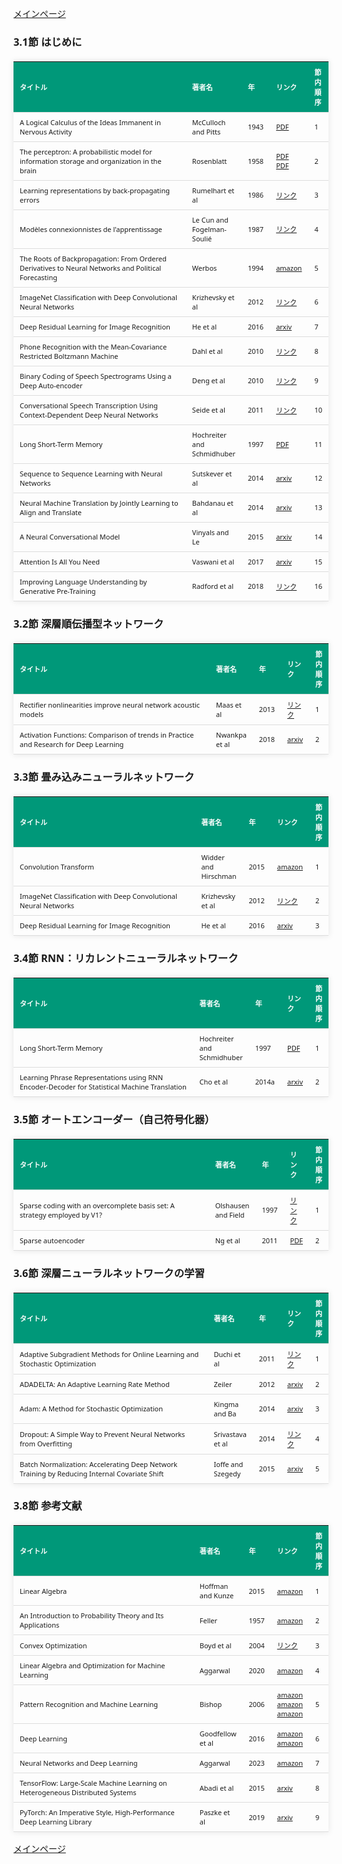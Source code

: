 
<html lang="ja">
<head>
<meta charset="UTF-8">
<title>参考文献リスト</title>
<link rel="stylesheet" type="text/css" href="https://cdn.datatables.net/1.10.24/css/jquery.dataTables.css">
<script type="text/javascript" src="https://code.jquery.com/jquery-3.5.1.js"></script>
<script type="text/javascript" src="https://cdn.datatables.net/1.10.24/js/jquery.dataTables.js"></script>
<style>
    body {
        font-family: 'Verdana', 'Segoe UI', Tahoma, Geneva, Verdana, sans-serif;
    }
    h2 {
        color: #333;
    }
    table {
        width: 100%;
        max-width: 100%;
        border-collapse: collapse;
        margin-top: 20px;
        box-shadow: 0 0 10px rgba(0, 0, 0, 0.1);
    }
    th, td {
        padding: 8px 10px;
        text-align: left;
        border-bottom: 1px solid #ddd;
        font-size: 11px;
    }
    th {
        background-color: #009879;
        color: #ffffff;
    }
    tr:hover {
        background-color: #f5f5f5;
    }
    /* 1番目の列の幅を65%に設定 */
    table.display td:nth-child(1),
    table.display th:nth-child(1) {
        width: 65%;
    }

    /* 2番目の列の幅を25%に設定 */
    table.display td:nth-child(2),
    table.display th:nth-child(2) {
        width: 25%;
    }
</style>
</head>
<body>

<a href="../">メインページ</a>

<h3>3.1節 はじめに</h3>
<table class="dataframe display">
  <thead>
    <tr style="text-align: right;">
      <th>タイトル</th>
      <th>著者名</th>
      <th>年</th>
      <th>リンク</th>
      <th>節内順序</th>
    </tr>
  </thead>
  <tbody>
    <tr>
      <td>A Logical Calculus of the Ideas Immanent in Nervous Activity</td>
      <td>McCulloch and Pitts</td>
      <td>1943</td>
      <td><a href="https://home.csulb.edu/~cwallis/382/readings/482/mccolloch.logical.calculus.ideas.1943.pdf" target="_blank">PDF</a></td>
      <td>1</td>
    </tr>
    <tr>
      <td>The perceptron: A probabilistic model for information storage and organization in the brain</td>
      <td>Rosenblatt</td>
      <td>1958</td>
      <td><a href="https://134.208.26.59/INA/A%20probabilistic%20model.pdf" target="_blank">PDF</a><br><a href="https://pdfs.semanticscholar.org/865f/b2cfe6fdb7af2c663ef346ea05889f237108.pdf" target="_blank">PDF</a></td>
      <td>2</td>
    </tr>
    <tr>
      <td>Learning representations by back-propagating errors</td>
      <td>Rumelhart et al</td>
      <td>1986</td>
      <td><a href="https://www.semanticscholar.org/paper/Learning-representations-by-back-propagating-errors-Rumelhart-Hinton/052b1d8ce63b07fec3de9dbb583772d860b7c769" target="_blank">リンク</a></td>
      <td>3</td>
    </tr>
    <tr>
      <td>Modèles connexionnistes de l'apprentissage</td>
      <td>Le Cun and Fogelman-Soulié</td>
      <td>1987</td>
      <td><a href="https://www.persee.fr/doc/intel_0769-4113_1987_num_2_1_1804" target="_blank">リンク</a></td>
      <td>4</td>
    </tr>
    <tr>
      <td>The Roots of Backpropagation: From Ordered Derivatives to Neural Networks and Political Forecasting</td>
      <td>Werbos</td>
      <td>1994</td>
      <td><a href="https://www.amazon.co.jp/dp/0471598976" target="_blank">amazon</a></td>
      <td>5</td>
    </tr>
    <tr>
      <td>ImageNet Classification with Deep Convolutional Neural Networks</td>
      <td>Krizhevsky et al</td>
      <td>2012</td>
      <td><a href="https://papers.nips.cc/paper_files/paper/2012/hash/c399862d3b9d6b76c8436e924a68c45b-Abstract.html" target="_blank">リンク</a></td>
      <td>6</td>
    </tr>
    <tr>
      <td>Deep Residual Learning for Image Recognition</td>
      <td>He et al</td>
      <td>2016</td>
      <td><a href="https://arxiv.org/abs/1512.03385" target="_blank">arxiv</a></td>
      <td>7</td>
    </tr>
    <tr>
      <td>Phone Recognition with the Mean-Covariance Restricted Boltzmann Machine</td>
      <td>Dahl et al</td>
      <td>2010</td>
      <td><a href="https://papers.nips.cc/paper_files/paper/2010/hash/b73ce398c39f506af761d2277d853a92-Abstract.html" target="_blank">リンク</a></td>
      <td>8</td>
    </tr>
    <tr>
      <td>Binary Coding of Speech Spectrograms Using a Deep Auto-encoder</td>
      <td>Deng et al</td>
      <td>2010</td>
      <td><a href="https://www.microsoft.com/en-us/research/publication/binary-coding-of-speech-spectrograms-using-a-deep-auto-encoder/" target="_blank">リンク</a></td>
      <td>9</td>
    </tr>
    <tr>
      <td>Conversational Speech Transcription Using Context-Dependent Deep Neural Networks</td>
      <td>Seide et al</td>
      <td>2011</td>
      <td><a href="https://www.isca-archive.org/interspeech_2011/seide11_interspeech.html" target="_blank">リンク</a></td>
      <td>10</td>
    </tr>
    <tr>
      <td>Long Short-Term Memory</td>
      <td>Hochreiter and Schmidhuber</td>
      <td>1997</td>
      <td><a href="https://www.bioinf.jku.at/publications/older/2604.pdf" target="_blank">PDF</a></td>
      <td>11</td>
    </tr>
    <tr>
      <td>Sequence to Sequence Learning with Neural Networks</td>
      <td>Sutskever et al</td>
      <td>2014</td>
      <td><a href="https://arxiv.org/abs/1409.3215" target="_blank">arxiv</a></td>
      <td>12</td>
    </tr>
    <tr>
      <td>Neural Machine Translation by Jointly Learning to Align and Translate</td>
      <td>Bahdanau et al</td>
      <td>2014</td>
      <td><a href="https://arxiv.org/abs/1409.0473" target="_blank">arxiv</a></td>
      <td>13</td>
    </tr>
    <tr>
      <td>A Neural Conversational Model</td>
      <td>Vinyals and Le</td>
      <td>2015</td>
      <td><a href="https://arxiv.org/abs/1506.05869" target="_blank">arxiv</a></td>
      <td>14</td>
    </tr>
    <tr>
      <td>Attention Is All You Need</td>
      <td>Vaswani et al</td>
      <td>2017</td>
      <td><a href="https://arxiv.org/abs/1706.03762" target="_blank">arxiv</a></td>
      <td>15</td>
    </tr>
    <tr>
      <td>Improving Language Understanding by Generative Pre-Training</td>
      <td>Radford et al</td>
      <td>2018</td>
      <td><a href="https://paperswithcode.com/paper/improving-language-understanding-by" target="_blank">リンク</a></td>
      <td>16</td>
    </tr>
  </tbody>
</table>
<h3>3.2節 深層順伝播型ネットワーク</h3>
<table class="dataframe display">
  <thead>
    <tr style="text-align: right;">
      <th>タイトル</th>
      <th>著者名</th>
      <th>年</th>
      <th>リンク</th>
      <th>節内順序</th>
    </tr>
  </thead>
  <tbody>
    <tr>
      <td>Rectifier nonlinearities improve neural network acoustic models</td>
      <td>Maas et al</td>
      <td>2013</td>
      <td><a href="https://www.stateoftheart.ai/papers/73d06dc5-1953-41bb-be13-71102341b93e" target="_blank">リンク</a></td>
      <td>1</td>
    </tr>
    <tr>
      <td>Activation Functions: Comparison of trends in Practice and Research for Deep Learning</td>
      <td>Nwankpa et al</td>
      <td>2018</td>
      <td><a href="https://arxiv.org/abs/1811.03378" target="_blank">arxiv</a></td>
      <td>2</td>
    </tr>
  </tbody>
</table>
<h3>3.3節 畳み込みニューラルネットワーク</h3>
<table class="dataframe display">
  <thead>
    <tr style="text-align: right;">
      <th>タイトル</th>
      <th>著者名</th>
      <th>年</th>
      <th>リンク</th>
      <th>節内順序</th>
    </tr>
  </thead>
  <tbody>
    <tr>
      <td>Convolution Transform</td>
      <td>Widder and Hirschman</td>
      <td>2015</td>
      <td><a href="https://www.amazon.co.jp/dp/0691626928" target="_blank">amazon</a></td>
      <td>1</td>
    </tr>
    <tr>
      <td>ImageNet Classification with Deep Convolutional Neural Networks</td>
      <td>Krizhevsky et al</td>
      <td>2012</td>
      <td><a href="https://papers.nips.cc/paper_files/paper/2012/hash/c399862d3b9d6b76c8436e924a68c45b-Abstract.html" target="_blank">リンク</a></td>
      <td>2</td>
    </tr>
    <tr>
      <td>Deep Residual Learning for Image Recognition</td>
      <td>He et al</td>
      <td>2016</td>
      <td><a href="https://arxiv.org/abs/1512.03385" target="_blank">arxiv</a></td>
      <td>3</td>
    </tr>
  </tbody>
</table>
<h3>3.4節 RNN：リカレントニューラルネットワーク</h3>
<table class="dataframe display">
  <thead>
    <tr style="text-align: right;">
      <th>タイトル</th>
      <th>著者名</th>
      <th>年</th>
      <th>リンク</th>
      <th>節内順序</th>
    </tr>
  </thead>
  <tbody>
    <tr>
      <td>Long Short-Term Memory</td>
      <td>Hochreiter and Schmidhuber</td>
      <td>1997</td>
      <td><a href="https://www.bioinf.jku.at/publications/older/2604.pdf" target="_blank">PDF</a></td>
      <td>1</td>
    </tr>
    <tr>
      <td>Learning Phrase Representations using RNN Encoder-Decoder for Statistical Machine Translation</td>
      <td>Cho et al</td>
      <td>2014a</td>
      <td><a href="https://arxiv.org/abs/1406.1078" target="_blank">arxiv</a></td>
      <td>2</td>
    </tr>
  </tbody>
</table>
<h3>3.5節 オートエンコーダー（自己符号化器）</h3>
<table class="dataframe display">
  <thead>
    <tr style="text-align: right;">
      <th>タイトル</th>
      <th>著者名</th>
      <th>年</th>
      <th>リンク</th>
      <th>節内順序</th>
    </tr>
  </thead>
  <tbody>
    <tr>
      <td>Sparse coding with an overcomplete basis set: A strategy employed by V1?</td>
      <td>Olshausen and Field</td>
      <td>1997</td>
      <td><a href="https://www.sciencedirect.com/science/article/pii/S0042698997001697" target="_blank">リンク</a></td>
      <td>1</td>
    </tr>
    <tr>
      <td>Sparse autoencoder</td>
      <td>Ng et al</td>
      <td>2011</td>
      <td><a href="https://web.stanford.edu/class/cs294a/sparseAutoencoder_2011new.pdf" target="_blank">PDF</a></td>
      <td>2</td>
    </tr>
  </tbody>
</table>
<h3>3.6節 深層ニューラルネットワークの学習</h3>
<table class="dataframe display">
  <thead>
    <tr style="text-align: right;">
      <th>タイトル</th>
      <th>著者名</th>
      <th>年</th>
      <th>リンク</th>
      <th>節内順序</th>
    </tr>
  </thead>
  <tbody>
    <tr>
      <td>Adaptive Subgradient Methods for Online Learning and Stochastic Optimization</td>
      <td>Duchi et al</td>
      <td>2011</td>
      <td><a href="https://jmlr.org/papers/v12/duchi11a.html" target="_blank">リンク</a></td>
      <td>1</td>
    </tr>
    <tr>
      <td>ADADELTA: An Adaptive Learning Rate Method</td>
      <td>Zeiler</td>
      <td>2012</td>
      <td><a href="https://arxiv.org/abs/1212.5701" target="_blank">arxiv</a></td>
      <td>2</td>
    </tr>
    <tr>
      <td>Adam: A Method for Stochastic Optimization</td>
      <td>Kingma and Ba</td>
      <td>2014</td>
      <td><a href="https://arxiv.org/abs/1412.6980" target="_blank">arxiv</a></td>
      <td>3</td>
    </tr>
    <tr>
      <td>Dropout: A Simple Way to Prevent Neural Networks from Overfitting</td>
      <td>Srivastava et al</td>
      <td>2014</td>
      <td><a href="https://dl.acm.org/doi/pdf/10.5555/2627435.2670313" target="_blank">リンク</a></td>
      <td>4</td>
    </tr>
    <tr>
      <td>Batch Normalization: Accelerating Deep Network Training by Reducing Internal Covariate Shift</td>
      <td>Ioffe and Szegedy</td>
      <td>2015</td>
      <td><a href="https://arxiv.org/abs/1502.03167" target="_blank">arxiv</a></td>
      <td>5</td>
    </tr>
  </tbody>
</table>
<h3>3.8節 参考文献</h3>
<table class="dataframe display">
  <thead>
    <tr style="text-align: right;">
      <th>タイトル</th>
      <th>著者名</th>
      <th>年</th>
      <th>リンク</th>
      <th>節内順序</th>
    </tr>
  </thead>
  <tbody>
    <tr>
      <td>Linear Algebra</td>
      <td>Hoffman and Kunze</td>
      <td>2015</td>
      <td><a href="https://www.amazon.co.jp/dp/9332550077" target="_blank">amazon</a></td>
      <td>1</td>
    </tr>
    <tr>
      <td>An Introduction to Probability Theory and Its Applications</td>
      <td>Feller</td>
      <td>1957</td>
      <td><a href="https://www.amazon.co.jp/dp/0471257087" target="_blank">amazon</a></td>
      <td>2</td>
    </tr>
    <tr>
      <td>Convex Optimization</td>
      <td>Boyd et al</td>
      <td>2004</td>
      <td><a href="https://web.stanford.edu/~boyd/cvxbook/" target="_blank">リンク</a></td>
      <td>3</td>
    </tr>
    <tr>
      <td>Linear Algebra and Optimization for Machine Learning</td>
      <td>Aggarwal</td>
      <td>2020</td>
      <td><a href="https://www.amazon.co.jp/dp/3030403432" target="_blank">amazon</a></td>
      <td>4</td>
    </tr>
    <tr>
      <td>Pattern Recognition and Machine Learning</td>
      <td>Bishop</td>
      <td>2006</td>
      <td><a href="https://www.amazon.co.jp/dp/0387310738" target="_blank">amazon</a><br><a href="https://www.amazon.co.jp/dp/4621061224" target="_blank">amazon</a><br><a href="https://www.amazon.co.jp/dp/4621061240" target="_blank">amazon</a></td>
      <td>5</td>
    </tr>
    <tr>
      <td>Deep Learning</td>
      <td>Goodfellow et al</td>
      <td>2016</td>
      <td><a href="https://www.amazon.co.jp/dp/0262035618" target="_blank">amazon</a><br><a href="https://www.amazon.co.jp/dp/4048930621" target="_blank">amazon</a></td>
      <td>6</td>
    </tr>
    <tr>
      <td>Neural Networks and Deep Learning</td>
      <td>Aggarwal</td>
      <td>2023</td>
      <td><a href="https://www.amazon.co.jp/dp/3031296419" target="_blank">amazon</a></td>
      <td>7</td>
    </tr>
    <tr>
      <td>TensorFlow: Large-Scale Machine Learning on Heterogeneous Distributed Systems</td>
      <td>Abadi et al</td>
      <td>2015</td>
      <td><a href="https://arxiv.org/abs/1603.04467" target="_blank">arxiv</a></td>
      <td>8</td>
    </tr>
    <tr>
      <td>PyTorch: An Imperative Style, High-Performance Deep Learning Library</td>
      <td>Paszke et al</td>
      <td>2019</td>
      <td><a href="https://arxiv.org/abs/1912.01703" target="_blank">arxiv</a></td>
      <td>9</td>
    </tr>
  </tbody>
</table>

<script>
$(document).ready(function() {
    $('.display').DataTable({
     "lengthChange": false,  // Show 10 entriesの選択機能を非表示にする
     "pageLength": 25,  // ページごとに表示する行数を20行に設定
     "info": false,  // "Showing 1 to X of Y entries" の情報テキストを非表示にする
     "order": [],
     "searching": false
    });
});
</script>

<a href="../">メインページ</a>

</body>
</html>